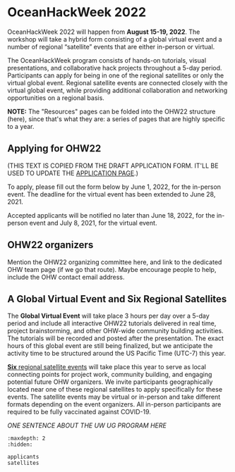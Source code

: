 # OceanHackWeek 2022

OceanHackWeek 2022 will happen from **August 15-19, 2022**. The workshop will take a hybrid form consisting of a global virtual event and a number of regional “satellite” events that are either in-person or virtual. 

The OceanHackWeek program consists of hands-on tutorials, visual presentations, and collaborative hack projects throughout a 5-day period. Participants can apply for being in one of the regional satellites or only the virtual global event. Regional satellite events are connected closely with the virtual global event, while providing additional collaboration and networking opportunities on a regional basis.


**NOTE:** The "Resources" pages can be folded into the OHW22 structure (here), since that's what they are: a series of pages that are highly specific to a year.
## Applying for OHW22

(THIS TEXT IS COPIED FROM THE DRAFT APPLICATION FORM. IT'LL BE USED TO UPDATE THE [APPLICATION PAGE](applicants).)

To apply, please fill out the form below by June 1, 2022, for the in-person event. The deadline for the virtual event has been extended to June 28, 2021.

Accepted applicants will be notified no later than June 18, 2022, for the in-person event and July 8, 2021, for the virtual event.

## OHW22 organizers

Mention the OHW22 organizing committee here, and link to the dedicated OHW team page (if we go that route). Maybe encourage people to help, include the OHW contact email address.

## A Global Virtual Event and Six Regional Satellites

The **Global Virtual Event** will take place 3 hours per day over a 5-day period and include all interactive OHW22 tutorials delivered in real time, project brainstorming, and other OHW-wide community building activities. The tutorials will be recorded and posted after the presentation. The exact hours of this global event are still being finalized, but we anticipate the activity time to be structured around the US Pacific Time (UTC-7) this year.

[**Six** regional satellite events](satellites) will take place this year to serve as local connecting points for project work, community building, and engaging potential future OHW organizers. We invite participants geographically located near one of these regional satellites to apply specifically for these events. The satellite events may be virtual or in-person and take different formats depending on the event organizers. All in-person participants are required to be fully vaccinated against COVID-19.

*ONE SENTENCE ABOUT THE UW UG PROGRAM HERE*


```{toctree}
:maxdepth: 2
:hidden:

applicants
satellites
```

